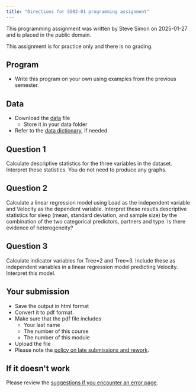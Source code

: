 ```yaml
---
title: "Directions for 5502-01 programming assignment"
---
```


This programming assignment was written by Steve Simon on 2025-01-27 and is 
placed in the public domain.

This assignment is for practice only and there is no grading.

## Program

-   Write this program on your own using examples from the previous semester.

## Data

-   Download the [data][ref01] file
    -   Store it in your data folder
-   Refer to the [data dictionary][ref02], if needed.

[ref01]: https://github.com/pmean/data/blob/main/files/samara-velocity.txt
[ref02]: https://github.com/pmean/data/blob/main/files/samara-velocity.yaml
    

## Question 1

Calculate descriptive statistics for the three variables in the dataset. 
Interpret these statistics. You do not need to produce any graphs.

## Question 2

Calculate a linear regression model using Load as the independent variable and
Velocity as the dependent variable. Interpret these resutls.descriptive statistics for sleep (mean, standard deviation, and 
sample size) by the combination of the two categorical predictors, partners and
type. Is there evidence of heterogeneity?

## Question 3

Calculate indicator variables for Tree=2 and Tree=3. Include these as 
independent variables in a linear regression model predicting Velocity.
Interpret this model.

## Your submission

-   Save the output in html format
-   Convert it to pdf format.
-   Make sure that the pdf file includes
    -   Your last name
    -   The number of this course
    -   The number of this module
-   Upload the file
-   Please note the [policy on late submissions and rework][sim3].

[sim3]: https://github.com/pmean/classes/blob/master/general/policy-on-extensions-and-rework.md

## If it doesn't work

Please review the [suggestions if you encounter an error page][sim4].

[sim4]: https://github.com/pmean/classes/blob/master/general/suggestions-if-you-encounter-an-error.md

